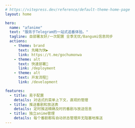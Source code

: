 ```yaml
---
# https://vitepress.dev/reference/default-theme-home-page
layout: home

hero:
  name: "afanime"
  text: "服务于Telegram的一站式追番体验。"
  tagline: 自部署友好/一次配置 全季无忧/Bangumi信息同步
  actions:
    - theme: brand
      text: 先睹为快▶️
      link: https://t.me/gochumonwa
    - theme: alt
      text: 快速部署🚀
      link: /deployment
    - theme: alt
      text: 开发流程📜
      link: /development

features:
  - title: 易于配置
    details: 对话式的菜单上下文，直观的管理
  - title: 推送番剧和放送表
    details: 定时推送精确及时的番剧与放送信息
  - title: 独立anime管理
    details: 每个番剧都有自动状态管理并无阻塞地推送
---
```

